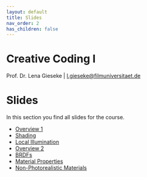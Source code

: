 ```yaml
---
layout: default
title: Slides
nav_order: 2
has_children: false
---
```


# Creative Coding I

Prof. Dr. Lena Gieseke \| l.gieseke@filmuniversitaet.de  
  

# Slides

In this section you find all slides for the course.  

* [Overview 1](./matsha_ws2425_01_overview1_slides.html)
* [Shading](./matsha_ws2425_02_shading_slides.html)
* [Local Illumination](./matsha_ws2425_03_localillu_slides.html)
* [Overview 2](./matsha_ws2425_04_overview2_slides.html)
* [BRDFs](./matsha_ws2425_05_brdf_slides.html)
* [Material Properties](./matsha_ws2425_06_matprops_slides.html)
* [Non-Photorealistic Materials](matsha_ws2425_07_npr_slides.html)